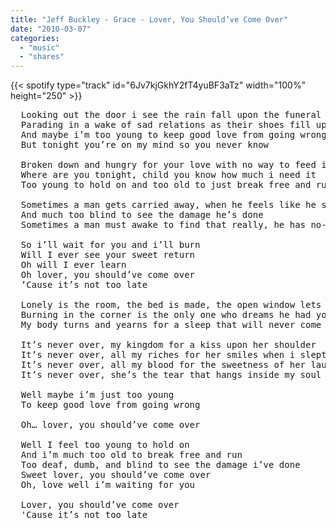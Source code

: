 ```yaml
---
title: "Jeff Buckley - Grace - Lover, You Should’ve Come Over"
date: "2010-03-07"
categories:
  - "music"
  - "shares"
---
```


{{< spotify type="track" id="6Jv7kjGkhY2fT4yuBF3aTz" width="100%" height="250" >}}

<pre>
  Looking out the door i see the rain fall upon the funeral mourners
  Parading in a wake of sad relations as their shoes fill up with water
  And maybe i’m too young to keep good love from going wrong
  But tonight you’re on my mind so you never know

  Broken down and hungry for your love with no way to feed it
  Where are you tonight, child you know how much i need it
  Too young to hold on and too old to just break free and run

  Sometimes a man gets carried away, when he feels like he should be having his fun
  And much too blind to see the damage he’s done
  Sometimes a man must awake to find that really, he has no-one

  So i’ll wait for you and i’ll burn
  Will I ever see your sweet return
  Oh will I ever learn
  Oh lover, you should’ve come over
  ‘Cause it’s not too late

  Lonely is the room, the bed is made, the open window lets the rain in
  Burning in the corner is the only one who dreams he had you with him 
  My body turns and yearns for a sleep that will never come

  It’s never over, my kingdom for a kiss upon her shoulder
  It’s never over, all my riches for her smiles when i slept so soft against her
  It’s never over, all my blood for the sweetness of her laughter
  It’s never over, she’s the tear that hangs inside my soul forever

  Well maybe i’m just too young 
  To keep good love from going wrong 

  Oh… lover, you should’ve come over

  Well I feel too young to hold on
  And i’m much too old to break free and run
  Too deaf, dumb, and blind to see the damage i’ve done
  Sweet lover, you should’ve come over
  Oh, love well i’m waiting for you

  Lover, you should’ve come over
  'Cause it’s not too late
</pre>